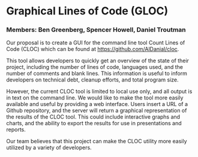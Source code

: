 # Graphical Lines of Code (GLOC)
### Members: Ben Greenberg, Spencer Howell, Daniel Troutman

Our proposal is to create a GUI for the command line tool Count Lines of Code (CLOC) which can be found at https://github.com/AlDanial/cloc.

This tool allows developers to quickly get an overview of the state of their project, including the number of lines of code, languages used, and the number of comments and blank lines. This information is useful to inform developers on technical debt, cleanup efforts, and total program size.

However, the current CLOC tool is limited to local use only, and all output is in text on the command line. We would like to make the tool more easily available and useful by providing a web interface. Users insert a URL of a Github repository, and the server will return a graphical representation of the results of the CLOC tool. This could include interactive graphs and charts, and the ability to export the results for use in presentations and reports.

Our team believes that this project can make the CLOC utility more easily utilized by a variety of developers.
